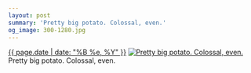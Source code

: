 ```yaml
---
layout: post
summary: 'Pretty big potato. Colossal, even.'
og_image: 300-1280.jpg
---
```


<p>
  <time><a href="/300">{{ page.date | date: "%B %e, %Y" }}</a></time>
  <a href="/300"><img src="{{ site.assets_url }}/300-640.jpg" srcset="{{ site.assets_url }}/300-1280.jpg 1280w, {{ site.assets_url }}/300-960.jpg 960w, {{ site.assets_url }}/300-640.jpg 640w, {{ site.assets_url }}/300-320.jpg 320w" sizes="(min-width: 700px) 50vw, calc(100vw - 2rem)" alt="Pretty big potato. Colossal, even." /></a>
  <span>Pretty big potato. Colossal, even.</span>
</p>

